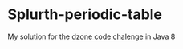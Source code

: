 # Splurth-periodic-table
My solution for the [dzone code chalenge](https://dzone.com/articles/java-code-challenge-chemical-symbol-naming-part-on) in Java 8